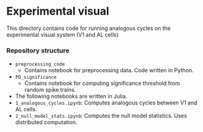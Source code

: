 # Experimental visual

This directory contains code for running analogous cycles on the experimental visual system (V1 and AL cells)

### Repository structure
* `preprocessing_code`
    * Contains notebook for preprocessing data. Code written in Python.
* `PD_significance`
    * Contains notebook for computing significance threshold from random spike trains.
* The following notebooks are written in Julia.
* `1_analogous_cycles.ipynb`: Computes analogous cycles between V1 and AL cells.
* `2_null_model_stats.ipynb`: Computes the null model statistics. Uses distributed computation.
